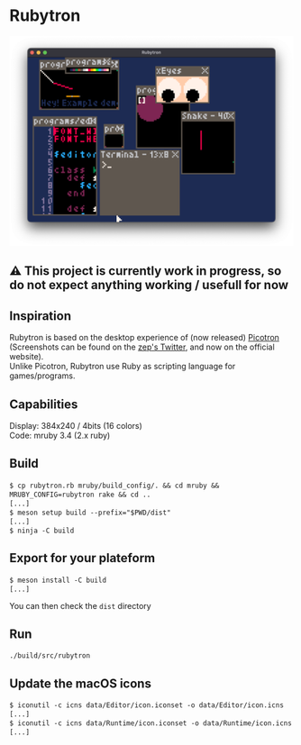 # Rubytron

![Rubytron Desktop](media/interface.png)

## :warning: This project is currently work in progress, so do not expect anything working / usefull for now

## Inspiration

Rubytron is based on the desktop experience of (now released) [Picotron](https://www.lexaloffle.com/picotron.php) (Screenshots can be found on the [zep's Twitter](https://twitter.com/lexaloffle), and now on the official website).  
Unlike Picotron, Rubytron use Ruby as scripting language for games/programs.

## Capabilities

Display: 384x240 / 4bits (16 colors)  
Code: mruby 3.4 (2.x ruby)

## Build

```console
$ cp rubytron.rb mruby/build_config/. && cd mruby && MRUBY_CONFIG=rubytron rake && cd ..
[...]
$ meson setup build --prefix="$PWD/dist"
[...]
$ ninja -C build
```

## Export for your plateform

```console
$ meson install -C build
[...]
```

You can then check the `dist` directory

## Run

```console
./build/src/rubytron
```

## Update the macOS icons

```console
$ iconutil -c icns data/Editor/icon.iconset -o data/Editor/icon.icns
[...]
$ iconutil -c icns data/Runtime/icon.iconset -o data/Runtime/icon.icns
[...]
```
